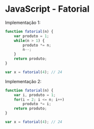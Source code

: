 # JavaScript - Fatorial

Implementação 1:

~~~javascript
function fatorial(n) {
    var produto = 1;
    while(n > 1) {
        produto *= n;
        n--;
    }
    return produto;
}

var x = fatorial(4); // 24
~~~

Implementação 2:

~~~javascript
function fatorial(n) {
    var i, produto = 1;
    for(i = 2; i <= n; i++)
        produto *= i;
    return produto;
}

var x = fatorial(4); // 24
~~~

